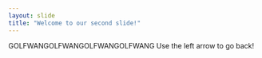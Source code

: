 ```yaml
---
layout: slide
title: "Welcome to our second slide!"
---
```

GOLFWANGOLFWANGOLFWANGOLFWANG
Use the left arrow to go back!
